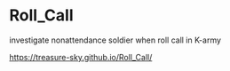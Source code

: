 # Roll_Call
investigate nonattendance soldier when roll call in K-army

https://treasure-sky.github.io/Roll_Call/
